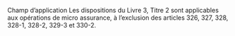 Champ d’application
Les dispositions du Livre 3, Titre 2 sont applicables aux opérations de micro assurance, à l’exclusion des articles 326, 327, 328, 328-1, 328-2, 329-3 et 330-2.